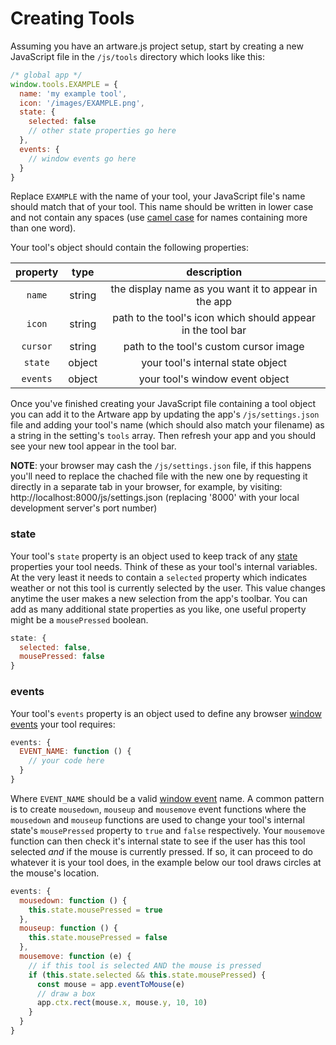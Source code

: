 # Creating Tools

Assuming you have an artware.js project setup, start by creating a new JavaScript file in the `/js/tools` directory which looks like this:
```js
/* global app */
window.tools.EXAMPLE = {
  name: 'my example tool',
  icon: '/images/EXAMPLE.png',
  state: {
    selected: false
    // other state properties go here
  },
  events: {
    // window events go here
  }
}
```
Replace `EXAMPLE` with the name of your tool, your JavaScript file's name should match that of your tool. This name should be written in lower case and not contain any spaces (use [camel case](https://en.wikipedia.org/wiki/Camel_case) for names containing more than one word).

Your tool's object should contain the following properties:

| property | type | description |
|:---:|:---:|:---:|
| `name` | string | the display name as you want it to appear in the app |
| `icon` | string | path to the tool's icon which should appear in the tool bar |
| `cursor` | string | path to the tool's custom cursor image |
| `state` | object | your tool's internal state object |
| `events` | object | your tool's window event object  |

Once you've finished creating your JavaScript file containing a tool object you can add it to the Artware app by updating the app's `/js/settings.json` file and adding your tool's name (which should also match your filename) as a string in the setting's `tools` array. Then refresh your app and you should see your new tool appear in the tool bar.

**NOTE**: your browser may cash the `/js/settings.json` file, if this happens you'll need to replace the chached file with the new one by requesting it directly in a separate tab in your browser, for example, by visiting: http://localhost:8000/js/settings.json (replacing '8000' with your local development server's port number)

### state

Your tool's `state` property is an object used to keep track of any [state](https://en.wikipedia.org/wiki/State_(computer_science)) properties your tool needs. Think of these as your tool's internal variables. At the very least it needs to contain a `selected` property which indicates weather or not this tool is currently selected by the user. This value changes anytime the user makes a new selection from the app's toolbar. You can add as many additional state properties as you like, one useful property might be a `mousePressed` boolean.

```js
state: {
  selected: false,
  mousePressed: false
}
```

### events

Your tool's `events` property is an object used to define any browser [window events](https://developer.mozilla.org/en-US/docs/Web/API/Window#events) your tool requires:
```js
events: {
  EVENT_NAME: function () {
    // your code here
  }
}
```
Where `EVENT_NAME` should be a valid [window event](https://developer.mozilla.org/en-US/docs/Web/API/Window#events) name. A common pattern is to create `mousedown`, `mouseup` and `mousemove` event functions where the `mousedown` and `mouseup` functions are used to change your tool's internal state's `mousePressed` property to `true` and `false` respectively. Your `mousemove` function can then check it's internal state to see if the user has this tool selected *and* if the mouse is currently pressed. If so, it can proceed to do whatever it is your tool does, in the example below our tool draws circles at the mouse's location.
```js
events: {
  mousedown: function () {
    this.state.mousePressed = true
  },
  mouseup: function () {
    this.state.mousePressed = false
  },
  mousemove: function (e) {
    // if this tool is selected AND the mouse is pressed
    if (this.state.selected && this.state.mousePressed) {
      const mouse = app.eventToMouse(e)
      // draw a box
      app.ctx.rect(mouse.x, mouse.y, 10, 10)
    }
  }
}
```
